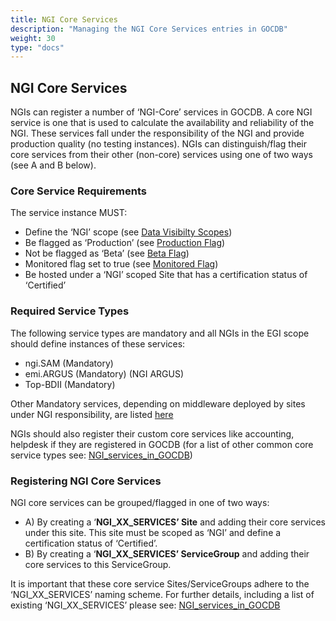 ```yaml
---
title: NGI Core Services
description: "Managing the NGI Core Services entries in GOCDB"
weight: 30
type: "docs"
---
```


## NGI Core Services

NGIs can register a number of ‘NGI-Core’ services in GOCDB. A core NGI service
is one that is used to calculate the availability and reliability of the NGI.
These services fall under the responsibility of the NGI and provide production
quality (no testing instances). NGIs can distinguish/flag their core services
from their other (non-core) services using one of two ways (see A and B below).

### Core Service Requirements

The service instance MUST:

- Define the ‘NGI’ scope (see [Data Visibilty Scopes](../scopes))
- Be flagged as ‘Production’
(see [Production Flag](../service-endpoints/_index.md#production-flag-tf))
- Not be flagged as ‘Beta’
(see [Beta Flag](../service-endpoints/_index.md#beta-flag-tf))
- Monitored flag set to true
(see [Monitored Flag](../service-endpoints/_index.md#monitoring-flag-tf))
- Be hosted under a ‘NGI’ scoped Site that has a certification status of
‘Certified’

### Required Service Types

The following service types are mandatory and all NGIs in the EGI scope should
define instances of these services:

- ngi.SAM (Mandatory)
- emi.ARGUS (Mandatory) (NGI ARGUS)
- Top-BDII (Mandatory)

Other Mandatory services, depending on middleware deployed by sites under NGI
responsibility, are listed
[here](https://wiki.egi.eu/wiki/NGI_services_in_GOCDB#Services)

NGIs should also register their custom core services like accounting, helpdesk if
they are registered in GOCDB (for a list of other common core service types see:
[NGI_services_in_GOCDB](https://wiki.egi.eu/wiki/NGI_services_in_GOCDB))

### Registering NGI Core Services

NGI core services can be grouped/flagged in one of two ways:

- A) By creating a ‘**NGI_XX_SERVICES’ Site** and adding their core services
under this site. This site must be scoped as ‘NGI’ and define a certification
status of ‘Certified’.
- B) By creating a ‘**NGI_XX_SERVICES’ ServiceGroup** and adding their core
services to this ServiceGroup.

It is important that these core service Sites/ServiceGroups adhere to the
‘NGI_XX_SERVICES’ naming scheme. For further details, including a list of existing
‘NGI_XX_SERVICES’ please see:
[NGI_services_in_GOCDB](https://wiki.egi.eu/wiki/NGI_services_in_GOCDB)
